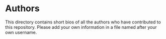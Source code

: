 # Authors

This directory contains short bios of all the authors who have contributed to
this repository. Please add your own information in a file named after your
own username.
